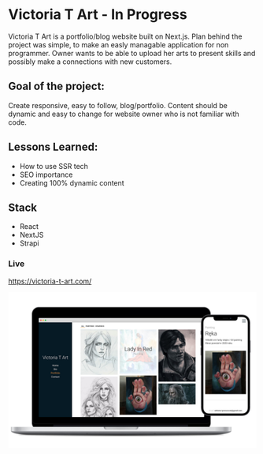 # Victoria T Art - In Progress

Victoria T Art is a portfolio/blog website built on Next.js. Plan behind the project was simple, to make an easly managable application for non programmer. Owner wants to be able to upload her arts to present skills and possibly make a connections with new customers.

## Goal of the project:

Create responsive, easy to follow, blog/portfolio. Content should be dynamic and easy to change for website owner who is not familiar with code.

## Lessons Learned:

- How to use SSR tech
- SEO importance
- Creating 100% dynamic content

## Stack

- React
- NextJS
- Strapi

### Live
https://victoria-t-art.com/

![](victoria-devices-modified.jpg)
